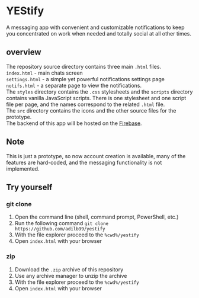 # YEStify
A messaging app with convenient and customizable notifications to keep you concentrated on work when needed and totally social at all other times.

## overview
The repository source directory contains three main `.html` files.<br/>
`index.html` - main chats screen <br>
`settings.html` - a simple yet powerful notifications settings page <br>
`notifs.html` - a separate page to view the notifications. <br>
The `styles` directory contains the `.css` stylesheets and the `scripts` directory contains vanilla JavaScript scripts. There is one stylesheet and one script file per page, and the names correspond to the related `.html` file. <br>
The `src` directory contains the icons and the other source files for the prototype. <br>
The backend of this app will be hosted on the [Firebase](https://firebase.google.com/).

## Note
This is just a prototype, so now account creation is available, many of the features are hard-coded, and the messaging functionality is not implemented.

## Try yourself
### git clone
1. Open the command line (shell, command prompt, PowerShell, etc.)
2. Run the following command
`git clone https://github.com/adilb99/yestify`
3. With the file explorer proceed to the `%cwd%/yestify`
4. Open `index.html` with your browser

### zip
1. Download the `.zip` archive of this repository
2. Use any archive manager to unzip the archive
3. With the file explorer proceed to the `%cwd%/yestify`
4. Open `index.html` with your browser

